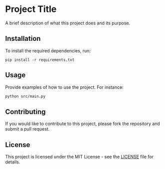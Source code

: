 # Project Title

A brief description of what this project does and its purpose.

## Installation

To install the required dependencies, run:

```
pip install -r requirements.txt
```

## Usage

Provide examples of how to use the project. For instance:

```bash
python src/main.py
```

## Contributing

If you would like to contribute to this project, please fork the repository and submit a pull request.

## License

This project is licensed under the MIT License - see the [LICENSE](LICENSE) file for details.